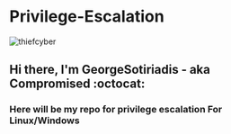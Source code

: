 # Privilege-Escalation
![thiefcyber](https://user-images.githubusercontent.com/40565316/115914454-a1a76680-a47a-11eb-8898-c1bd3c46f142.jpg)
## Hi there, I'm GeorgeSotiriadis - aka Compromised :octocat: 
### Here will be my repo for privilege escalation For Linux/Windows

